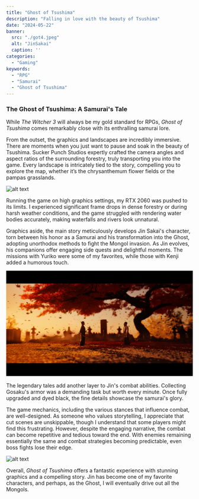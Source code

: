```yaml
---
title: "Ghost of Tsushima"
description: "Falling in love with the beauty of Tsushima"
date: "2024-05-22"
banner:
  src: "./got4.jpeg"
  alt: "JinSakai"
  caption: ''
categories:
  - "Gaming"
keywords:
  - "RPG"
  - "Samurai"
  - "Ghost of Tsushima"
---
```


### The Ghost of Tsushima: A Samurai's Tale

While *The Witcher 3* will always be my gold standard for RPGs, *Ghost of Tsushima* comes remarkably close with its enthralling samurai lore.

From the outset, the graphics and landscapes are incredibly immersive. There are moments when you just want to pause and soak in the beauty of Tsushima. Sucker Punch Studios expertly crafted the camera angles and aspect ratios of the surrounding forestry, truly transporting you into the game. Every landscape is intricately tied to the story, compelling you to explore the map, whether it’s the chrysanthemum flower fields or the pampas grasslands.

![alt text](got1.png)

Running the game on high graphics settings, my RTX 2060 was pushed to its limits. I experienced significant frame drops in dense forestry or during harsh weather conditions, and the game struggled with rendering water bodies accurately, making waterfalls and rivers look unnatural.

Graphics aside, the main story meticulously develops Jin Sakai's character, torn between his honor as a Samurai and his transformation into the Ghost, adopting unorthodox methods to fight the Mongol invasion. As Jin evolves, his companions offer engaging side quests and delightful moments. The missions with Yuriko were some of my favorites, while those with Kenji added a humorous touch.

![alt text](got2.png)

The legendary tales add another layer to Jin's combat abilities. Collecting Gosaku's armor was a demanding task but worth every minute. Once fully upgraded and dyed black, the fine details showcase the samurai's glory.

The game mechanics, including the various stances that influence combat, are well-designed. As someone who values storytelling, I appreciate that cut scenes are unskippable, though I understand that some players might find this frustrating. However, despite the engaging narrative, the combat can become repetitive and tedious toward the end. With enemies remaining essentially the same and combat strategies becoming predictable, even boss fights lose their edge.

![alt text](got3.png)

Overall, *Ghost of Tsushima* offers a fantastic experience with stunning graphics and a compelling story. Jin has become one of my favorite characters, and perhaps, as the Ghost, I will eventually drive out all the Mongols.
